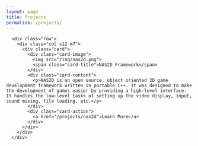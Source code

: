 ```yaml
---
layout: page
title: Projects
permalink: /projects/
---
```



      <div class="row">
        <div class="col s12 m7">
          <div class="card">
            <div class="card-image">
              <img src="/img/nas2d.png">
              <span class="card-title">NAS2D Framework</span>
            </div>
            <div class="card-content">
              <p>NAS2D is an open source, object oriented 2D game development framework written in portable C++. It was designed to make the development of games easier by providing a high-level interface. It handles the low-level tasks of setting up the video display, input, sound mixing, file loading, etc.</p>
            </div>
            <div class="card-action">
              <a href="/projects/nas2d">Learn More</a>
            </div>
          </div>
        </div>
      </div>
            
